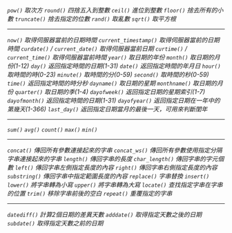 *`pow()` 取次方*
*`round()` 四捨五入到整數*
*`ceil()` 進位到整數*
*`floor()` 捨去所有的小數*
*`truncate()` 捨去指定的位數*
*`rand()` 取亂數*
*`sqrt()` 取平方根*
***
*`now()` 取得伺服器當前的日期時間*
*`current_timestamp()` 取得伺服器當前的日期時間*
*`curdate()` / `current_date()` 取得伺服器當前日期*
*`curtime()` / `current_time()` 取得伺服器當前時間*
*`year()` 取日期的年份*
*`month()` 取日期的月份(1-12)*
*`day()` 返回指定時間的日期(1-31)*
*`date()` 返回指定時間的年月日*
*`hour()` 取時間的時(0-23)*
*`minute()` 取時間的分(0-59)*
*`second()` 取時間的秒(0-59)*
*`time()` 返回指定時間的時分秒*
*`dayname()` 取日期的星期*
*`monthname()` 取日期的月份*
*`quarter()` 取日期的季(1-4)*
*`dayofweek()` 返回指定日期的星期索引(1-7)*
*`dayofmonth()` 返回指定時間的日期(1-31)*
*`dayofyear()` 返回指定日期在一年中的第幾天(1-366)*
*`last_day()` 返回指定日期當月的最後一天，可用來判斷閨年*
***
*`sum()`*
*`avg()`*
*`count()`*
*`max()`*
*`min()`*
***
*`concat()` 傳回所有參數連接起來的字串*
*`concat_ws()` 傳回所有參數使用指定分隔字串連接起來的字串*
*`length()` 傳回字串的長度*
*`char_length()` 傳回字串的字元個數*
*`left()` 傳回字串左側指定長度的內容*
*`right()` 傳回字串右側指定長度的內容*
*`substring()` 傳回字串中指定範圍長度的內容*
*`replace()` 字串替換*
*`insert()`*
*`lower()` 將字串轉為小寫*
*`upper()` 將字串轉為大寫*
*`locate()` 查找指定字串在字串的位置*
*`trim()` 移除字串前後的空白*
*`repeat()` 重覆指定的字串*
***
*`datediff()` 計算2個日期的差異天數*
*`adddate()` 取得指定天數之後的日期*
*`subdate()` 取得指定天數之前的日期*